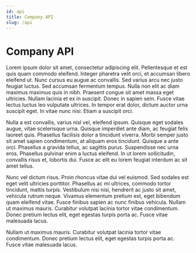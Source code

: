 ```yaml
---
id: api
title: Company API
slug: /api
---
```


# Company API

Lorem ipsum dolor sit amet, consectetur adipiscing elit. Pellentesque et est quis quam commodo eleifend. Integer pharetra velit orci, et accumsan libero eleifend ut. Nunc cursus eu augue ac convallis. Sed varius arcu nec justo feugiat luctus. Sed accumsan fermentum tempus. Nulla non elit ac diam maximus maximus quis in nibh. Praesent congue sit amet massa eget ultricies. Nullam lacinia et ex in suscipit. Donec in sapien sem. Fusce vitae lectus luctus leo vulputate ultrices. In tempor erat dolor, dictum auctor urna suscipit eget. In vitae nunc nisi. Etiam a suscipit orci.

Nulla a est convallis, varius nisl vel, eleifend ipsum. Quisque eget sodales augue, vitae scelerisque urna. Quisque imperdiet ante diam, ac feugiat felis laoreet quis. Phasellus facilisis dolor a tincidunt viverra. Morbi semper justo sit amet sapien condimentum, at aliquam eros tincidunt. Quisque a ante orci. Phasellus a gravida tellus, ac sagittis purus. Suspendisse nec urna eros. Phasellus pulvinar enim a luctus eleifend. In ut lorem sollicitudin, convallis risus et, lobortis dui. Fusce ac elit eu lorem feugiat interdum ac sit amet tellus.

Nunc vel dictum risus. Proin rhoncus vitae dui vel euismod. Sed sodales est eget velit ultricies porttitor. Phasellus ac mi ultrices, commodo tortor tincidunt, mattis turpis. Vestibulum nisi nisi, hendrerit ac justo sit amet, vehicula rutrum neque. Vivamus elementum pretium est, eget bibendum quam eleifend vitae. Fusce finibus sapien ac nunc finibus vehicula. Nullam ut maximus mauris. Curabitur volutpat lacinia tortor vitae condimentum. Donec pretium lectus elit, eget egestas turpis porta ac. Fusce vitae malesuada lacus.

Nullam ut maximus mauris. Curabitur volutpat lacinia tortor vitae condimentum.
Donec pretium lectus elit, eget egestas turpis porta ac. Fusce vitae malesuada lacus.